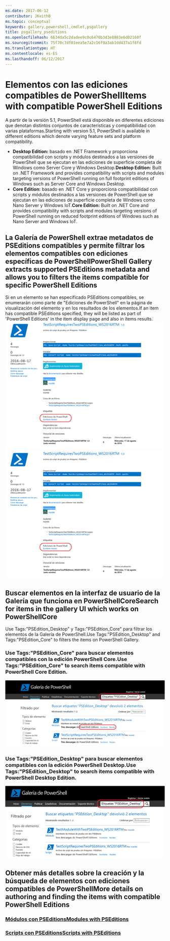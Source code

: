 ```yaml
---
ms.date: 2017-06-12
contributor: JKeithB
ms.topic: conceptual
keywords: gallery,powershell,cmdlet,psgallery
title: psgallery_pseditions
ms.openlocfilehash: 6634da5c2dadee9c0c6470b3d3e8883e6d02160f
ms.sourcegitcommit: 75f70c7df01eea5e7a2c16f9a3ab1dd437a1f8fd
ms.translationtype: HT
ms.contentlocale: es-ES
ms.lasthandoff: 06/12/2017
---
```

# <a name="items-with-compatible-powershell-editions"></a><span data-ttu-id="c19cd-103">Elementos con las ediciones compatibles de PowerShell</span><span class="sxs-lookup"><span data-stu-id="c19cd-103">Items with compatible PowerShell Editions</span></span>
<span data-ttu-id="c19cd-104">A partir de la versión 5.1, PowerShell está disponible en diferentes ediciones que denotan distintos conjuntos de características y compatibilidad con varias plataformas.</span><span class="sxs-lookup"><span data-stu-id="c19cd-104">Starting with version 5.1, PowerShell is available in different editions which denote varying feature sets and platform compatibility.</span></span>

- <span data-ttu-id="c19cd-105">**Desktop Edition:** basado en .NET Framework y proporciona compatibilidad con scripts y módulos destinados a las versiones de PowerShell que se ejecutan en las ediciones de superficie completa de Windows como Server Core y Windows Desktop.</span><span class="sxs-lookup"><span data-stu-id="c19cd-105">**Desktop Edition:** Built on .NET Framework and provides compatibility with scripts and modules targeting versions of PowerShell running on full footprint editions of Windows such as Server Core and Windows Desktop.</span></span>
- <span data-ttu-id="c19cd-106">**Core Edition:** basado en .NET Core y proporciona compatibilidad con scripts y módulos destinados a las versiones de PowerShell que se ejecutan en las ediciones de superficie completa de Windows como Nano Server y Windows IoT.</span><span class="sxs-lookup"><span data-stu-id="c19cd-106">**Core Edition:** Built on .NET Core and provides compatibility with scripts and modules targeting versions of PowerShell running on reduced footprint editions of Windows such as Nano Server and Windows IoT.</span></span>

## <a name="powershell-gallery-extracts-supported-pseditions-metadata-and-allows-you-to-filters-the-items-compatible-for-specific-powershell-editions"></a><span data-ttu-id="c19cd-107">La Galería de PowerShell extrae metadatos de PSEditions compatibles y permite filtrar los elementos compatibles con ediciones específicas de PowerShell</span><span class="sxs-lookup"><span data-stu-id="c19cd-107">PowerShell Gallery extracts supported PSEditions metadata and allows you to filters the items compatible for specific PowerShell Editions</span></span>

<span data-ttu-id="c19cd-108">Si en un elemento se han especificado PSEditions compatibles, se enumerarán como parte de "Ediciones de PowerShell" en la página de visualización del elemento y en los resultados de los elementos.</span><span class="sxs-lookup"><span data-stu-id="c19cd-108">If an item has compatible PSEditions specified, they will be listed as part of 'PowerShell Editions' in the item display page and also in items results.</span></span>
<span data-ttu-id="c19cd-109">![Página de visualización del elemento con PSEditions](Images/ItemDisplayPageWithPSEditions.PNG)</span><span class="sxs-lookup"><span data-stu-id="c19cd-109">![Item display page with PSEditions](Images/ItemDisplayPageWithPSEditions.PNG)</span></span>

## <a name="search-for-items-in-the-gallery-ui-which-works-on-powershellcore"></a><span data-ttu-id="c19cd-110">Buscar elementos en la interfaz de usuario de la Galería que funciona en PowerShellCore</span><span class="sxs-lookup"><span data-stu-id="c19cd-110">Search for items in the gallery UI which works on PowerShellCore</span></span>
<span data-ttu-id="c19cd-111">Use Tags:"PSEdition_Desktop" y Tags:"PSEdition_Core" para filtrar los elementos de la Galería de PowerShell.</span><span class="sxs-lookup"><span data-stu-id="c19cd-111">Use Tags:"PSEdition_Desktop" and Tags:"PSEdition_Core" to filters the items on PowerShell Gallery.</span></span>

### <a name="use-tagspseditioncore-to-search-items-compatible-with-powershell-core-edition"></a><span data-ttu-id="c19cd-112">Use Tags:"PSEdition_Core" para buscar elementos compatibles con la edición PowerShell Core.</span><span class="sxs-lookup"><span data-stu-id="c19cd-112">Use Tags:"PSEdition_Core" to search items compatible with PowerShell Core Edition.</span></span>
![Resultados de la búsqueda de elementos compatibles con Core PSEdition](Images/SearchResultsWithPSEditions.PNG)

### <a name="use-tagspseditiondesktop-to-search-items-compatible-with-powershell-desktop-edition"></a><span data-ttu-id="c19cd-114">Use Tags:"PSEdition_Desktop" para buscar elementos compatibles con la edición PowerShell Desktop.</span><span class="sxs-lookup"><span data-stu-id="c19cd-114">Use Tags:"PSEdition_Desktop" to search items compatible with PowerShell Desktop Edition.</span></span>
![Resultados de la búsqueda de elementos compatibles con Desktop PSEdition](Images/SearchResultsWithPSEdition_Desktop.PNG)

## <a name="more-details-on-authoring-and-finding-the-items-with-compatible-powershell-editions"></a><span data-ttu-id="c19cd-116">Obtener más detalles sobre la creación y la búsqueda de elementos con ediciones compatibles de PowerShell</span><span class="sxs-lookup"><span data-stu-id="c19cd-116">More details on authoring and finding the items with compatible PowerShell Editions</span></span>
### <a name="modules-with-pseditionspsgetmodulemodulewithpseditionsupportmd"></a>[<span data-ttu-id="c19cd-117">Módulos con PSEditions</span><span class="sxs-lookup"><span data-stu-id="c19cd-117">Modules with PSEditions</span></span>](../psget/module/modulewithpseditionsupport.md)
### <a name="scripts-with-pseditionspsgetscriptscriptwithpseditionsupportmd"></a>[<span data-ttu-id="c19cd-118">Scripts con PSEditions</span><span class="sxs-lookup"><span data-stu-id="c19cd-118">Scripts with PSEditions</span></span>](../psget/script/scriptwithpseditionsupport.md)

